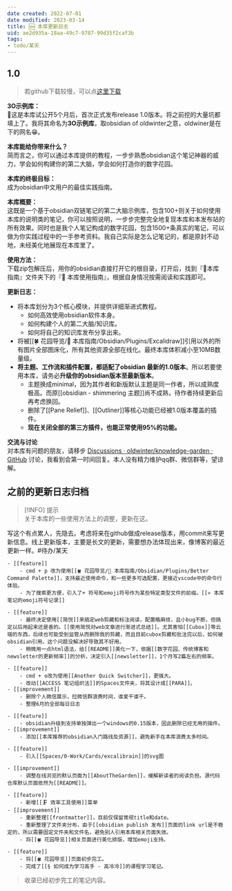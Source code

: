 ```yaml
---
date created: 2022-07-01
date modified: 2023-03-14
title: 🆕 本库更新日志
uid: ae2d935a-18aa-49c7-9787-99d35f2caf3b
tags:
- todo/某天
---
```

## 1.0

> 若github下载较慢，可以点[这里下载](https://img.oldwinter.top/3O-example-1.0.zip)

**3O示例库：**  
🎉这是本库试公开5个月后，首次正式发布release 1.0版本。将之前挖的大量坑都填上了。我将其命名为**3O示例库**，取obsidian of oldwinter之意，oldwiner是在下的网名😁。

**本库能给你带来什么？**  
简而言之，你可以通过本库提供的教程，一步步熟悉obsidian这个笔记神器的威力，学会如何构建你的第二大脑，学会如何打造你的数字花园。

**本库的终极目标：**  
成为obsidian中文用户的最佳实践指南。

**本库概要：**  
这既是一个基于obsidian双链笔记的第二大脑示例库，包含100+则关于如何使用本库的说明类的笔记，你可以按照说明，一步步完整完全地复现本库和本发布站的所有效果。同时也是我个人笔记构成的数字花园，包含1500+条真实的笔记，可以做为你实践过程中的一手参考资料。我自己实际是怎么记笔记的，都是原封不动地，未经美化地展现在本库里了。

**使用方法：**  
下载zip包解压后，用你的obsidian直接打开它的根目录，打开后，找到『🧰本库指南』文件夹下的『🧰 本库使用指南』，根据自身情况按需阅读和实践即可。

**更新日志：**

- 将本库划分为3个核心模块，并提供详细渐进式教程。
	- 如何高效使用obsidian软件本身。
	- 如何构建个人的第二大脑/知识库。
	- 如何将自己的知识库发布分享出来。
- 将被[[🍀 花园导览/🧰 本库指南/Obsidian/Plugins/Excalidraw]]引用以外的所有图片全部图床化，所有其他资源全部在线化。最终本库体积减小至10MB数量级。
- **将主题、工作流和插件配置，都适配了obsidian 最新的1.0版本**。所以若要使用本库，请务必**升级你的obsidian版本至最新版本**。
	- 主题换成minimal，因为其作者和新版默认主题是同一作者，所以成熟度极高。而原[[obsidian - shimmering 主题]]尚不成熟，待作者持续更新后再考虑换回。
	- 删除了[[Pane Relief]]、[[Outliner]]等核心功能已经被1.0版本覆盖的插件。
	- **现在关闭全部的第三方插件，也能正常使用95%的功能。**

**交流与讨论**  
对本库有问题的朋友，请移步 [Discussions · oldwinter/knowledge-garden · GitHub](https://github.com/oldwinter/knowledge-garden/discussions) 讨论，我看到会第一时间回复。本人没有精力维护qq群、微信群等，望谅解。

## 之前的更新日志归档

> [!INFO] 提示  
> 关于本库的一些使用方法上的调整，更新在这。

写这个有点累人，先隐去。考虑将来在github做成release版本，用commit来写更新信息。线上更新版本，主要是长文的更新，需要想办法体现出来，像博客的最近更新一样。#待办/某天

	- [[feature]]
		- cmd + p 改为使用[[🍀 花园导览/🧰 本库指南/Obsidian/Plugins/Better Command Palette]]，支持最近使用命令，和一些更多可选配置，更接近vscode中的命令行体验。
		- 为了搜索更方便，引入了+ 符号和emoji符号作为某些特定类型文件的前缀。[[» 本库笔记的emoji符号记录]]

	- [[feature]]
		- 最终决定使用[[简悦]]来搞定web剪藏和标注阅读，配置略麻烦，且小bug不断，但搞定以后用起来还是香的。[[使用简悦对web文章进行渐进式总结]]。尤其害怕[[Cubox]]等云端的东西，后续也可能受到监管从而删除我的剪藏，而且目前cubox剪藏和批注完以后，如何被obsidian引用，这个问题没解决好导致其不好用。
		- 稍微用一点html语法，给[[README]]美化一下，依据[[数字花园、传统博客和newsletter的更新频率]]的分析，决定引入[[newsletter]]，1个月写2篇左右的频率。

	- [[feature]]
		- cmd + o改为使用[[Another Quick Switcher]]，更强大。
		- 改动[[ACCESS 笔记组织法]]的Spaces文件夹，将其设计成[[PARA]]。
	- [[improvement]]
		- 删除个人微信展示，拉微信群浪费时间，谁爱干谁干。
		- 整理6月的全部每日日志

	- [[feature]]
		- obsidian升级到支持单独弹出一个windows的0.15版本，因此删除已经无用的插件。
	- [[improvement]]
		- 添加[[本库推荐的obsidian入门路线及资源]]，避免新手在本库浪费太多时间。

	- [[feature]]
		- 引入[[Spaces/0-Work/Cards/excalibrain]]的svg图

	- [[improvement]]
		- 调整在线浏览的默认页面为[[AboutTheGarden]]，缓解新读者的阅读负担。源代码仓库默认页面依然为[[README]]。

	- [[feature]]
		- 新增[[🗜 效率工具使用]]菜单
	- [[improvement]]
		- 重新整理[[frontmatter]]，目前仅保留常规title和date。
		- 重新整理了文件夹分布，由于[[obsidian publish 发布]]页面的link url是不稳定的，所以需要固定文件夹和文件名，避免别人引用本库相关页面失效。
		- 将[[🍀 花园导览]]相关页面进行美化排版，增加emoji支持。

	- [[feature]]
		- 将[[🍀 花园导览]]页面初步完工。
		- 完成了[[§ 如何成为学习高手 - 高冷冷]]的课程学习笔记。

> 收录已经初步完工的笔记内容。